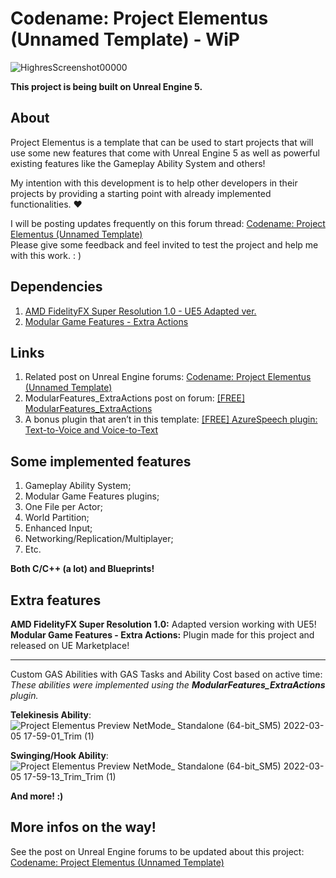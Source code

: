 # Codename: Project Elementus (Unnamed Template) - WiP

![HighresScreenshot00000](https://user-images.githubusercontent.com/77353979/163858508-12ed4d7b-c573-413d-a274-120d90a7d135.png)

**This project is being built on Unreal Engine 5.**

## About

Project Elementus is a template that can be used to start projects that will use some new features that come with Unreal Engine 5 as well as powerful existing features like the Gameplay Ability System and others!

My intention with this development is to help other developers in their projects by providing a starting point with already implemented functionalities. ❤️

I will be posting updates frequently on this forum thread: [Codename: Project Elementus (Unnamed Template)](https://forums.unrealengine.com/t/codename-project-elementus-unnamed-template/273595)  
Please give some feedback and feel invited to test the project and help me with this work. : )

## Dependencies

1. [AMD FidelityFX Super Resolution 1.0 - UE5 Adapted ver.](https://github.com/lucoiso/fsr-amd-ue/releases/tag/v1.0)
2. [Modular Game Features - Extra Actions](https://unrealengine.com/marketplace/en-US/product/modular-game-features-extra-actions)

## Links
1. Related post on Unreal Engine forums: [Codename: Project Elementus (Unnamed Template)](https://forums.unrealengine.com/t/codename-project-elementus-unnamed-template/273595)
2. ModularFeatures_ExtraActions post on forum: [[FREE] ModularFeatures_ExtraActions](https://forums.unrealengine.com/t/free-modularfeatures-extraactions/495400)
3. A bonus plugin that aren’t in this template: [[FREE] AzureSpeech plugin: Text-to-Voice and Voice-to-Text](https://forums.unrealengine.com/t/free-azurespeech-plugin-text-to-voice-and-voice-to-text/495394)

## Some implemented features

1. Gameplay Ability System;  
2. Modular Game Features plugins;  
3. One File per Actor;  
4. World Partition;  
5. Enhanced Input;  
6. Networking/Replication/Multiplayer;  
7. Etc.  

**Both C/C++ (a lot) and Blueprints!**

## Extra features

**AMD FidelityFX Super Resolution 1.0:** Adapted version working with UE5!  
**Modular Game Features - Extra Actions:** Plugin made for this project and released on UE Marketplace!

------------------------------------------------------

Custom GAS Abilities with GAS Tasks and Ability Cost based on active time:  
*These abilities were implemented using the **ModularFeatures_ExtraActions** plugin.*  

**Telekinesis Ability**:  
![Project Elementus Preview  NetMode_ Standalone   (64-bit_SM5) 2022-03-05 17-59-01_Trim (1)](https://user-images.githubusercontent.com/77353979/156900594-5fb191b1-757f-4f02-ad3f-45baf6aba92b.gif)


**Swinging/Hook Ability**:  
![Project Elementus Preview  NetMode_ Standalone   (64-bit_SM5) 2022-03-05 17-59-13_Trim_Trim (1)](https://user-images.githubusercontent.com/77353979/156900598-d8f199fc-7f9e-422b-98bf-c9ea1ed930f8.gif)

  **And more! :)**

## More infos on the way!

See the post on Unreal Engine forums to be updated about this project: [Codename: Project Elementus (Unnamed Template)](https://forums.unrealengine.com/t/codename-project-elementus-unnamed-template/273595)

